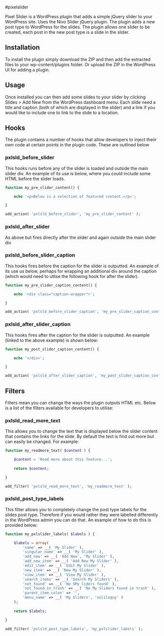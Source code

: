 #pixelslider

Pixel Slider is a WordPress plugin that adds a simple jQuery slider to your WordPress site. Uses the Nivo Slider jQuery plugin. The plugin adds a new post type to WordPress for the slides. The plugin allows one slider to be created, each post in the new post type is a slide in the slider.

## Installation

To install the plugin simply download the ZIP and then add the extracted files to your wp-content/plugins folder. Or upload the ZIP in the WordPress UI for adding a plugin.

## Usage

Once installed you can then add some slides to your slider by clicking Slides > Add New from the WordPress dashboard menu. Each slide need a title and caption (both of which are displayed in the slider) and a link if you would like to include one to link to the slide to a location.

## Hooks

The plugin contains a number of hooks that allow developers to inject theiir own code at certain points in the plugin code. These are outlined below

### pxlsld_before_slider

This hooks runs before any of the slider is loaded and outside the main slider div. An example of its use is below, where you could include some HTML before the slider loads.

```php
function my_pre_slider_content() {

	echo '<p>Below is a selection of featured content.</p>';

}

add_action( 'pxlsld_before_slider', 'my_pre_slider_content' );
```

### pxlsld_after_slider

As above but fires directly after the slider and again outside the main slider div

### pxlsld_before_slider_caption

This hooks fires before the caption for the slider is outputted. An example of its use us below, perhaps for wrapping an additional div around the caption (which would need to utlise the following hook for after the slider).

```php
function my_pre_slider_caption_content() {

	echo '<div class="caption-wrapper">';

}

add_action( 'pxlsld_before_slider_caption', 'my_pre_slider_caption_content' );
```

### pxlsld_after_slider_caption

This hooks fires after the caption for the slider is outputted. An example (linked to the above example) is shown below:

```php
function my_post_slider_caption_content() {

	echo '</div>';

}

add_action( 'pxlsld_after_slider_caption', 'my_post_slider_caption_content' );
```

## Filters

Filters mean you can change the ways the plugin outputs HTML etc. Below is a list of the filters available for developers to utilise:

### pxlsld_read_more_text

This allows you to change the text that is displayed below the slider content that contains the links for the slide. By default the text is find out more but can easily be changed. For example:

```php
function my_readmore_text( $content ) {

	$content = 'Read more about this feature...';
	
	return $content;

}

add_filter( 'pxlsld_read_more_text', 'my_readmore_text' );
```

### pxlsld_post_type_labels

This filter allows you to completely change the post type labels for the slides post type. Therefore if you would rather they were labelled differently in the WordPress admin you can do that. An example of how to do this is provided below:

```php
function my_pxlslider_labels( $labels ) {

	$labels = array(
		'name' => __( 'My Slider' ),
	    'singular_name' => __( 'My Slider' ),
	    'add_new' => __( 'Add New', 'My Slider' ),
	    'add_new_item' => __( 'Add New My Slider' ),
	    'edit_item' => __( 'Edit My Slider' ),
	    'new_item' => __( 'New My Slider' ),
	    'view_item' => __( 'View My Slider' ),
	    'search_items' => __( 'Search My Sliders' ),
	    'not_found' => __( 'No SMy liders found' ),
	    'not_found_in_trash' => __( 'No My Sliders found in trash' ),
	    'parent_item_colon' => '',
	    'menu_name' => __( 'My Sliders', 'soliloquy' )
	);
	
	return $labels;

}

add_filter( 'pxlsld_post_type_labels', 'my_pxlslider_labels' );
```